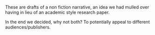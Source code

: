 These are drafts of a non fiction narrative, an idea we had mulled over having in lieu of an academic style research paper.  

In the end we decided, why not both?  To potentially appeal to different audiences/publishers.
